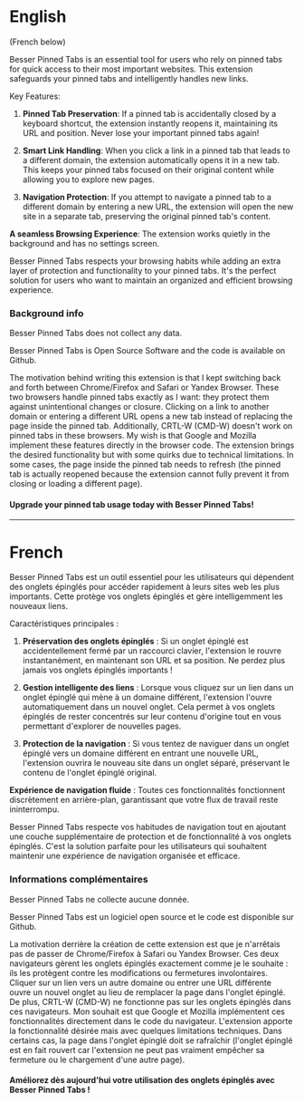 # English
(French below)

Besser Pinned Tabs is an essential tool for users who rely on pinned tabs for quick access to their most important websites. This extension safeguards your pinned tabs and intelligently handles new links. 

Key Features:

1. **Pinned Tab Preservation**: If a pinned tab is accidentally closed by a keyboard shortcut, the extension instantly reopens it, maintaining its URL and position. Never lose your important pinned tabs again!

2. **Smart Link Handling**: When you click a link in a pinned tab that leads to a different domain, the extension automatically opens it in a new tab. This keeps your pinned tabs focused on their original content while allowing you to explore new pages.

3. **Navigation Protection**: If you attempt to navigate a pinned tab to a different domain by entering a new URL, the extension will open the new site in a separate tab, preserving the original pinned tab's content.

**A seamless Browsing Experience**: The extension works quietly in the background and has no settings screen.

Besser Pinned Tabs respects your browsing habits while adding an extra layer of protection and functionality to your pinned tabs. It's the perfect solution for users who want to maintain an organized and efficient browsing experience.

### Background info

Besser Pinned Tabs does not collect any data.

Besser Pinned Tabs is Open Source Software and the code is available on Github.

The motivation behind writing this extension is that I kept switching back and forth between Chrome/Firefox and Safari or Yandex Browser. These two browsers handle pinned tabs exactly as I want: they protect them against unintentional changes or closure. Clicking on a link to another domain or entering a different URL opens a new tab instead of replacing the page inside the pinned tab. Additionally, CRTL-W (CMD-W) doesn't work on pinned tabs in these browsers. My wish is that Google and Mozilla implement these features directly in the browser code. The extension brings the desired functionality but with some quirks due to technical limitations. In some cases, the page inside the pinned tab needs to refresh (the pinned tab is actually reopened because the extension cannot fully prevent it from closing or loading a different page).

#### Upgrade your pinned tab usage today with Besser Pinned Tabs!

---

# French

Besser Pinned Tabs est un outil essentiel pour les utilisateurs qui dépendent des onglets épinglés pour accéder rapidement à leurs sites web les plus importants. Cette protège vos onglets épinglés et gère intelligemment les nouveaux liens.

Caractéristiques principales :

1. **Préservation des onglets épinglés** : Si un onglet épinglé est accidentellement fermé par un raccourci clavier, l'extension le rouvre instantanément, en maintenant son URL et sa position. Ne perdez plus jamais vos onglets épinglés importants !

2. **Gestion intelligente des liens** : Lorsque vous cliquez sur un lien dans un onglet épinglé qui mène à un domaine différent, l'extension l'ouvre automatiquement dans un nouvel onglet. Cela permet à vos onglets épinglés de rester concentrés sur leur contenu d'origine tout en vous permettant d'explorer de nouvelles pages.

3. **Protection de la navigation** : Si vous tentez de naviguer dans un onglet épinglé vers un domaine différent en entrant une nouvelle URL, l'extension ouvrira le nouveau site dans un onglet séparé, préservant le contenu de l'onglet épinglé original.

**Expérience de navigation fluide** : Toutes ces fonctionnalités fonctionnent discrètement en arrière-plan, garantissant que votre flux de travail reste ininterrompu.

Besser Pinned Tabs respecte vos habitudes de navigation tout en ajoutant une couche supplémentaire de protection et de fonctionnalité à vos onglets épinglés. C'est la solution parfaite pour les utilisateurs qui souhaitent maintenir une expérience de navigation organisée et efficace.

### Informations complémentaires

Besser Pinned Tabs ne collecte aucune donnée.

Besser Pinned Tabs est un logiciel open source et le code est disponible sur Github.

La motivation derrière la création de cette extension est que je n'arrêtais pas de passer de Chrome/Firefox à Safari ou Yandex Browser. Ces deux navigateurs gèrent les onglets épinglés exactement comme je le souhaite : ils les protègent contre les modifications ou fermetures involontaires. Cliquer sur un lien vers un autre domaine ou entrer une URL différente ouvre un nouvel onglet au lieu de remplacer la page dans l'onglet épinglé. De plus, CRTL-W (CMD-W) ne fonctionne pas sur les onglets épinglés dans ces navigateurs. Mon souhait est que Google et Mozilla implémentent ces fonctionnalités directement dans le code du navigateur. L'extension apporte la fonctionnalité désirée mais avec quelques limitations techniques. Dans certains cas, la page dans l'onglet épinglé doit se rafraîchir (l'onglet épinglé est en fait rouvert car l'extension ne peut pas vraiment empêcher sa fermeture ou le chargement d'une autre page).

#### Améliorez dès aujourd'hui votre utilisation des onglets épinglés avec Besser Pinned Tabs !
